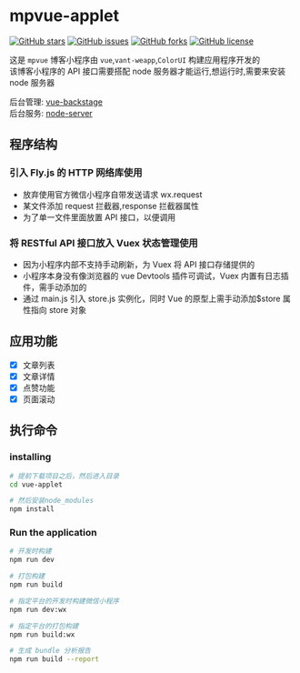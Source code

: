 # mpvue-applet

[![GitHub stars](https://img.shields.io/github/stars/MoonCheung/vue-applet.svg?style=flat-square)](https://github.com/MoonCheung/vue-applet/stargazers)
[![GitHub issues](https://img.shields.io/github/issues/MoonCheung/vue-applet.svg?style=flat-square)](https://github.com/MoonCheung/vue-applet/issues)
[![GitHub forks](https://img.shields.io/github/forks/MoonCheung/vue-applet.svg?style=flat-square)](https://github.com/MoonCheung/vue-applet/network)
[![GitHub license](https://img.shields.io/github/license/MoonCheung/vue-applet.svg?style=flat-square)](https://github.com/MoonCheung/vue-applet/blob/master/LICENSE)

这是 `mpvue` 博客小程序由 `vue`,`vant-weapp`,`ColorUI` 构建应用程序开发的 <br/>
该博客小程序的 API 接口需要搭配 node 服务器才能运行,想运行时,需要来安装 node 服务器 <br/>

后台管理: [vue-backstage](https://github.com/MoonCheung/vue-backstage) <br/>
后台服务: [node-server](https://github.com/MoonCheung/node-server)

## 程序结构

### 引入 Fly.js 的 HTTP 网络库使用

* 放弃使用官方微信小程序自带发送请求 wx.request
* 某文件添加 request 拦截器,response 拦截器属性
* 为了单一文件里面放置 API 接口，以便调用

### 将 RESTful API 接口放入 Vuex 状态管理使用

* 因为小程序内部不支持手动刷新，为 Vuex 将 API 接口存储提供的
* 小程序本身没有像浏览器的 vue Devtools 插件可调试，Vuex 内置有日志插件，需手动添加的
* 通过 main.js 引入 store.js 实例化，同时 Vue 的原型上需手动添加$store 属性指向 store 对象

## 应用功能

* [x] 文章列表
* [x] 文章详情
* [x] 点赞功能
* [x] 页面滚动

## 执行命令

### installing

```bash
# 提前下载项目之后，然后进入目录
cd vue-applet

# 然后安装node_modules
npm install
```

### Run the application

```bash
# 开发时构建
npm run dev

# 打包构建
npm run build

# 指定平台的开发时构建微信小程序
npm run dev:wx

# 指定平台的打包构建
npm run build:wx

# 生成 bundle 分析报告
npm run build --report
```
